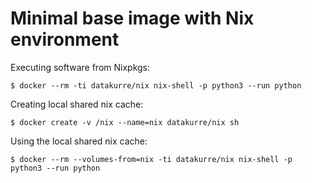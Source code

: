 Minimal base image with Nix environment
=======================================

Executing software from Nixpkgs:

    $ docker --rm -ti datakurre/nix nix-shell -p python3 --run python

Creating local shared nix cache:

    $ docker create -v /nix --name=nix datakurre/nix sh

Using the local shared nix cache:

    $ docker --rm --volumes-from=nix -ti datakurre/nix nix-shell -p python3 --run python
